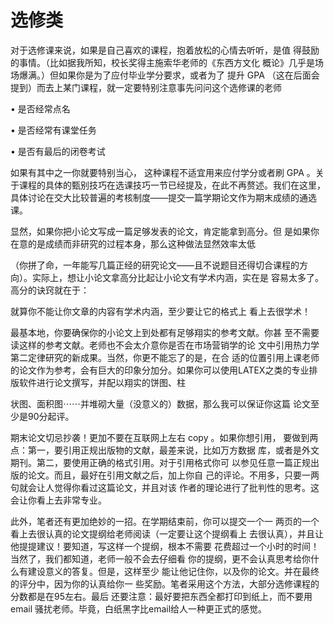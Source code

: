 # 选修类

对于选修课来说，如果是自己喜欢的课程，抱着放松的心情去听听，是值  得鼓励的事情。（比如据我所知，校长奖得主施索华老师的《东西方文化  概论》几乎是场场爆满。）但如果你是为了应付毕业学分要求，或者为了  提升 GPA （这在后面会提到）而去上某门课程，就一定要特别注意事先问问这个选修课的老师

•    是否经常点名

•    是否经常有课堂任务

•    是否有最后的闭卷考试

如果有其中之一你就要特别当心， 这种课程不适宜用来应付学分或者刷 GPA 。关于课程的具体的甄别技巧在选课技巧一节已经提及，在此不再赘述。我们在这里，具体讨论在交大比较普遍的考核制度——提交一篇学期论文作为期末成绩的通选课。

显然，如果你把小论文写成一篇足够发表的论文，肯定能拿到高分。但  是如果你在意的是成绩而非研究的过程本身，那么这种做法显然效率太低

（你拼了命，一年能写几篇正经的研究论文——且不说题目还得切合课程的方向）。实际上，想让小论文拿高分比起让小论文有学术内涵，实在是  容易太多了。高分的诀窍就在于：

就算你不能让你文章的内容有学术内涵，至少要让它的格式上 看上去很学术！

最基本地，你要确保你的小论文上到处都有足够翔实的参考文献。你甚  至不需要读这样的参考文献。老师也不会太介意你是否在市场营销学的论  文中引用热力学第二定律研究的新成果。当然，你更不能忘了的是，在合  适的位置引用上课老师的论文作为参考，会有巨大的印象分加分。如果你可以使用LATEX之类的专业排版软件进行论文撰写，并配以翔实的饼图、柱  


状图、面积图⋯⋯并堆砌大量（没意义的）数据，那么我可以保证你这篇  论文至少是90分起评。

期末论文切忌抄袭！更加不要在互联网上左右 copy 。如果你想引用， 要做到两点：第一，要引用正规出版物的文献，最差来说，比如万方数据  库，或者是外文期刊。第二，要使用正确的格式引用。对于引用格式你可  以参见任意一篇正规出版的论文。而且，最好在引用文献之后，加上你自  己的评论。不用多，只要一两句就会让人觉得你看过这篇论文，并且对该  作者的理论进行了批判性的思考。这会让你看上去非常专业。

此外，笔者还有更加绝妙的一招。在学期结束前，你可以提交一个一  两页的一个看上去很认真的论文提纲给老师阅读（一定要让这个提纲看上  去很认真），并且让他提提建议！要知道，写这样一个提纲，根本不需要  花费超过一个小时的时间！当然了，我们都知道，老师一般不会去仔细看  你的提纲，更不会认真思考给你什么有建设意义的答复。但是，这样至少  能让他记住你，以及你的论文。并在最终的评分中，因为你的认真给你一  些奖励。笔者采用这个方法，大部分选修课程的分数都是在95左右。最后 还要注意：最好要把东西全都打印到纸上，而不要用 email 骚扰老师。毕竟，白纸黑字比email给人一种更正式的感觉。

